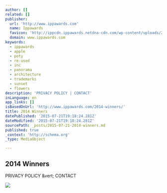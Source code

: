 ```yaml
---
author: []
related: []
publisher:
  url: 'http://www.ippawards.com'
  name: Ippawards
  favicon: 'http://ippcdn.ippawards.netdna-cdn.com/wp-content/uploads/2014/10/favicon.ico'
  domain: www.ippawards.com
keywords:
  - ippawards
  - apple
  - poty
  - re-used
  - inc
  - panorama
  - architecture
  - trademarks
  - sunset
  - flowers
description: 'PRIVACY POLICY | CONTACT'
inLanguage: en
app_links: []
isBasedOnUrl: 'http://www.ippawards.com/2014-winners/'
title: 2014 Winners
datePublished: '2015-07-21T19:18:24.281Z'
dateModified: '2015-07-21T19:18:24.281Z'
sourcePath: _posts/2015-07-21-2014-winners.md
published: true
_context: 'http://schema.org'
_type: MediaObject

---
```

<article style=""><h1>2014 Winners</h1><p>PRIVACY POLICY &amp;vert; CONTACT</p><img src="http://ippcdn.ippawards.netdna-cdn.com/wp-content/uploads/2014/09/03-JILL-MISSNER-3rdPOTY-250x250.jpg" /></article>